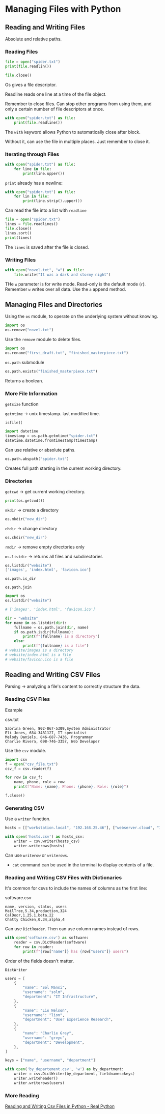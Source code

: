 # Managing Files with Python

## Reading and Writing Files

Absolute and relative paths.


### Reading Files

```py
file = open("spider.txt")
print(file.readlin())

file.close()
```

Os gives a file descriptor.

Readline reads one line at a time of the file object.

Remember to close files. Can stop other programs from using them, and only a certain number of file descriptors at once.

```py
with open("spider.txt") as file:
	print(file.readline())
```

The `with` keyword allows Python to automatically close after block.

Without it, can use the file in multiple places. Just remember to close it.


### Iterating through Files

```py
with open("spider.txt") as file:
	for line in file:
		print(line.upper())
```

`print` already has a newline: 

```py
with open("spider.txt") as file:
	for lin in file:
		print(line.strip().upper())
```

Can read the file into a list with `readline`

```py
file = open("spider.txt")
lines = file.readlines()
file.close()
lines.sort()
print(lines)
```

The `lines` is saved after the file is closed.


### Writing Files

```py
with open("novel.txt", "w") as file:
	file.write("It was a dark and stormy night")
```

THe `w` parameter is for write mode. Read-only is the default mode (`r`).
Remember `w` writes over all data. Use the `a` append method.


## Managing Files and Directories

Using the `os` module, to operate on the underlying system without knowing.

```py
import os
os.remove("novel.txt")
```

Use the `remove` module to delete files.


```py
import os
os.rename("first_draft.txt", "finished_masterpiece.txt")
```

`os.path` submodule

```py
os.path.exists("finished_masterpiece.txt")
```

Returns a boolean.

### More File Information

`getsize` function

`getmtime`  -> unix timestamp. last modified time.

`isfile()`

```py
import datetime
timestamp = os.path.getmtime("spider.txt")
datetime.datetime.fromtimestamp(timestamp)
```

Can use relative or absolute paths.

```py
os.path.abspath("spider.txt")
```

Creates full path starting in the current working directory.


### Directories

`getcwd` -> get current working directory.

```py
print(os.getcwd())
```

`mkdir` -> create a directory
```py
os.mkdir("new_dir")
```

`chdir` -> change directory
```py
os.chdir("new_dir")
```

`rmdir` -> remove empty directories only

`os.listdir` -> returns all files and subdirectories

```py
os.listdir("website")
['images', 'index.html', 'favicon.ico']
```

`os.path.is_dir`

`os.path.join`

```py
import os
os.listdir("website")

# ['images', 'index.html', 'favicon.ico']

dir = "website"
for name in os.listdir(dir):
	fullname = os.path.join(dir, name)
	if os.path.isdir(fullname):
		print(f"{fullname} is a directory")
	else:
		print(f"{fullname} is a file")
# website/images is a directory
# website/index.html is a file
# website/favicon.ico is a file
```

## Reading and Writing CSV Files

Parsing -> analyzing a file's content to correctly structure the data.

### Reading CSV Files

Example

csv.txt
```csv
Sabrina Green, 802-867-5309,System Administrator
Eli Jones, 684-3481127, IT specialist
Melody Daniels, 846-687-7436, Programmer
Charlie Rivera, 698-746-3357, Web Developer
```

Use the `csv` module.

```py
import csv
f = open("csv_file.txt")
csv_f = csv.reader(f)

for row in csv_f:
	name, phone, role = row
	print(f"Name: {name}, Phone: {phone}, Role: {role}")

f.close()
```

### Generating CSV

Use a `writer` function.

```py
hosts = [["workstation.local", "192.168.25.46"], ["webserver.cloud", "10.2.5.6"]]

with open('hosts.csv') as hosts_csv:
	writer = csv.writer(hosts_csv)
	writer.writerows(hosts)
```

Can use `writerow` or `writerows`.

* `cat` command can be used in the terminal to display contents of a file.


### Reading and Writing CSV Files with Dictionaries


It's common for csvs to include the names of columns as the first line:

software.csv
```csv
name, version, status, users
MailTree,5.34,production,324
CalDoor,1.25.1,beta,22
Chatty Chicken,0.34,alpha,4
```

Can use `DictReader`.
Then can use column names instead of rows.

```py
with open('software.csv') as software:
	reader = csv.DictReader(software)
	for row in reader:
		print(f"{row["name"]} has {row["users"]} users")
```

Order of the fields doesn't matter.

`DictWriter`

```py
users = [
	{
		"name": "Sol Mansi",
		"username": "solm",
		"department": "IT Infrastructure",
	},
	{
		"name": "Lio Nelson",
		"username": "lion",
		"department": "User Experience Research",
	},
	{
		"name": "Charlie Grey",
		"username": "greyc",
		"department": "Development",
	},
]

keys = ["name", "username", "department"]

with open('by_departement.csv', 'w') as by_department:
	writer = csv.DictWriter(by_department, fieldnames=keys)
	writer.writeheader()
	writer.writerows(users)

```

### More Reading

[Reading and Writing Csv Files in Python - Real Python](https://realpython.com/python-csv/)